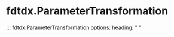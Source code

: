 # fdtdx.ParameterTransformation

::: fdtdx.ParameterTransformation
    options:
        heading: " "